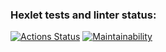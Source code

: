 ### Hexlet tests and linter status:
[![Actions Status](https://github.com/alexoleshk/python-project-lvl1/workflows/hexlet-check/badge.svg)](https://github.com/alexoleshk/python-project-lvl1/actions)
[![Maintainability](https://api.codeclimate.com/v1/badges/a99a88d28ad37a79dbf6/maintainability)](https://codeclimate.com/github/codeclimate/codeclimate/maintainability)
